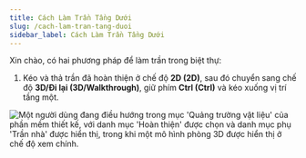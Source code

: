```yaml
---
title: Cách Làm Trần Tầng Dưới
slug: /cach-lam-tran-tang-duoi
sidebar_label: Cách Làm Trần Tầng Dưới
---
```


Xin chào, có hai phương pháp để làm trần trong biệt thự:

1. Kéo và thả trần đã hoàn thiện ở chế độ **2D (2D)**, sau đó chuyển sang chế độ **3D/Đi lại (3D/Walkthrough)**, giữ phím **Ctrl (Ctrl)** và kéo xuống vị trí tầng một.

![Một người dùng đang điều hướng trong mục 'Quảng trường vật liệu' của phần mềm thiết kế, với danh mục 'Hoàn thiện' được chọn và danh mục phụ 'Trần nhà' được hiển thị, trong khi một mô hình phòng 3D được hiển thị ở chế độ xem chính.](https://storage.googleapis.com/jegavn_kb/images/5a446ba6-2649-43be-a3bd-6920a4d6d3e8.png)